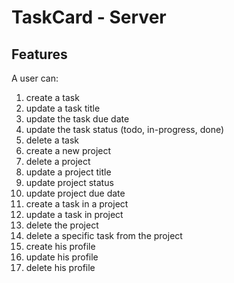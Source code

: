 # TaskCard - Server

## Features

A user can:

1. create a task
2. update a task title
3. update the task due date
4. update the task status (todo, in-progress, done)
5. delete a task
6. create a new project
7. delete a project
8. update a project title
9. update project status
10. update project due date
11. create a task in a project
12. update a task in project
13. delete the project
14. delete a specific task from the project
15. create his profile
16. update his profile
17. delete his profile
